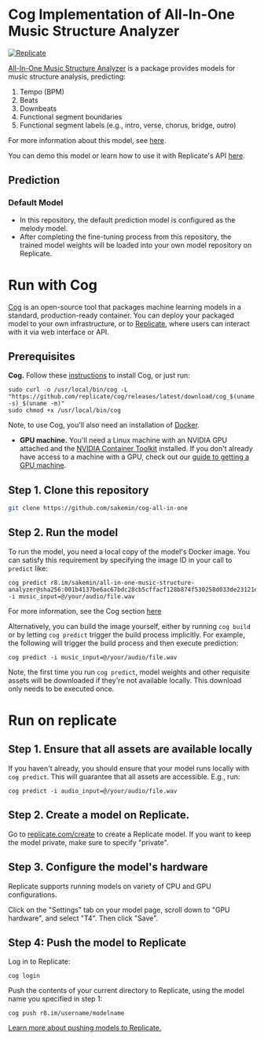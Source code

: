 # Cog Implementation of All-In-One Music Structure Analyzer

[![Replicate](https://replicate.com/sakemin/all-in-one-music-structure-analyzer/badge)](https://replicate.com/sakemin/all-in-one-music-structure-analyzer) 

[All-In-One Music Structure Analyzer](https://replicate.com/sakemin/all-in-one-music-structure-analyzer) is a package provides models for music structure analysis, predicting:

1. Tempo (BPM) 
2. Beats
3. Downbeats
4. Functional segment boundaries
5. Functional segment labels (e.g., intro, verse, chorus, bridge, outro)

For more information about this model, see [here]([https://github.com/KAIST-MACLab/PyTSMod](https://github.com/mir-aidj/all-in-one)).

You can demo this model or learn how to use it with Replicate's API [here](https://replicate.com/sakemin/all-in-one-music-structure-analyzer). 

## Prediction
### Default Model
- In this repository, the default prediction model is configured as the melody model.
- After completing the fine-tuning process from this repository, the trained model weights will be loaded into your own model repository on Replicate.

# Run with Cog

[Cog](https://github.com/replicate/cog) is an open-source tool that packages machine learning models in a standard, production-ready container. 
You can deploy your packaged model to your own infrastructure, or to [Replicate](https://replicate.com/), where users can interact with it via web interface or API.

## Prerequisites 

**Cog.** Follow these [instructions](https://github.com/replicate/cog#install) to install Cog, or just run: 

```
sudo curl -o /usr/local/bin/cog -L "https://github.com/replicate/cog/releases/latest/download/cog_$(uname -s)_$(uname -m)"
sudo chmod +x /usr/local/bin/cog
```

Note, to use Cog, you'll also need an installation of [Docker](https://docs.docker.com/get-docker/).

* **GPU machine.** You'll need a Linux machine with an NVIDIA GPU attached and the [NVIDIA Container Toolkit](https://docs.nvidia.com/datacenter/cloud-native/container-toolkit/install-guide.html#docker) installed. If you don't already have access to a machine with a GPU, check out our [guide to getting a 
GPU machine](https://replicate.com/docs/guides/get-a-gpu-machine).

## Step 1. Clone this repository

```sh
git clone https://github.com/sakemin/cog-all-in-one
```

## Step 2. Run the model

To run the model, you need a local copy of the model's Docker image. You can satisfy this requirement by specifying the image ID in your call to `predict` like:

```
cog predict r8.im/sakemin/all-in-one-music-structure-analyzer@sha256:001b4137be6ac67bdc28cb5cffacf128b874f530258d033de23121e785cb7290 -i music_input=@/your/audio/file.wav
```

For more information, see the Cog section [here](https://replicate.com/sakemin/pytsmod/api#run)

Alternatively, you can build the image yourself, either by running `cog build` or by letting `cog predict` trigger the build process implicitly. For example, the following will trigger the build process and then execute prediction: 

```
cog predict -i music_input=@/your/audio/file.wav
```

Note, the first time you run `cog predict`, model weights and other requisite assets will be downloaded if they're not available locally. This download only needs to be executed once.

# Run on replicate

## Step 1. Ensure that all assets are available locally

If you haven't already, you should ensure that your model runs locally with `cog predict`. This will guarantee that all assets are accessible. E.g., run: 

```
cog predict -i audio_input=@/your/audio/file.wav
```

## Step 2. Create a model on Replicate.

Go to [replicate.com/create](https://replicate.com/create) to create a Replicate model. If you want to keep the model private, make sure to specify "private".

## Step 3. Configure the model's hardware

Replicate supports running models on variety of CPU and GPU configurations. 

Click on the "Settings" tab on your model page, scroll down to "GPU hardware", and select "T4". Then click "Save".

## Step 4: Push the model to Replicate


Log in to Replicate:

```
cog login
```

Push the contents of your current directory to Replicate, using the model name you specified in step 1:

```
cog push r8.im/username/modelname
```

[Learn more about pushing models to Replicate.](https://replicate.com/docs/guides/push-a-model)
